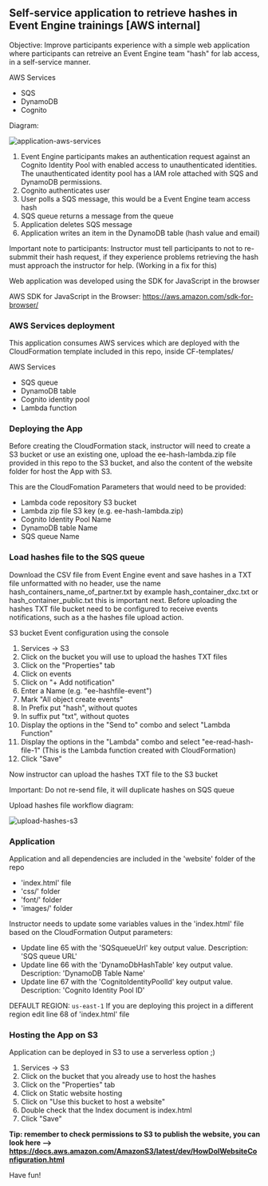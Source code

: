 ## Self-service application to retrieve hashes in Event Engine trainings [AWS internal]

Objective:
Improve participants experience with a simple web application where participants can retreive an Event Engine team "hash" for lab access, in a self-service manner.

AWS Services
- SQS
- DynamoDB
- Cognito

Diagram:

![application-aws-services](https://github.com/gcanales75/eventengine-hash/blob/master/readmeImages/ee-hash.png)

1. Event Engine participants makes an authentication request against an Cognito Identity Pool with enabled access to unauthenticated identities. The unauthenticated identity pool has a IAM role attached with SQS and DynamoDB permissions.
2. Cognito authenticates user
3. User polls a SQS message, this would be a Event Engine team access hash
4. SQS queue returns a message from the queue
5. Application deletes SQS message
6. Application writes an item in the DynamoDB table (hash value and email)

Important note to participants: Instructor must tell participants to not to re-submmit their hash request, if they experience problems retrieving the hash must approach the instructor for help. (Working in a fix for this)

Web application was developed using the SDK for JavaScript in the browser

AWS SDK for JavaScript in the Browser: https://aws.amazon.com/sdk-for-browser/

### AWS Services deployment

This application consumes AWS services which are deployed with the CloudFormation template included in this repo, inside CF-templates/

AWS Services
- SQS queue
- DynamoDB table
- Cognito identity pool
- Lambda function
  
### Deploying the App

Before creating the CloudFormation stack, instructor will need to create a S3 bucket or use an existing one, upload the ee-hash-lambda.zip file provided in this repo to the S3 bucket, and also the content of the website folder for host the App with S3.

This are the CloudFomation Parameters that would need to be provided:

- Lambda code repository S3 bucket
- Lambda zip file S3 key (e.g. ee-hash-lambda.zip)
- Cognito Identity Pool Name
- DynamoDB table Name
- SQS queue Name


### Load hashes file to the SQS queue

Download the CSV file from Event Engine event and save hashes in a TXT file unformatted with no header, use the name hash_containers_name_of_partner.txt by example hash_container_dxc.txt or hash_container_public.txt this is important next.
Before uploading the hashes TXT file bucket need to be configured to receive events notifications, such as a the hashes file upload action.

S3 bucket Event configuration using the console

1. Services -> S3
2. Click on the bucket you will use to upload the hashes TXT files
3. Click on the "Properties" tab
4. Click on events
5. Click on "+ Add notification"
6. Enter a Name (e.g. "ee-hashfile-event")
7. Mark "All object create events"
8. In Prefix put "hash", without quotes
9. In suffix put "txt", without quotes
10. Display the options in the "Send to" combo and select "Lambda Function"
11. Display the options in the "Lambda" combo and select "ee-read-hash-file-1" (This is the Lambda function created with CloudFormation)
12. Click "Save"

Now instructor can upload the hashes TXT file to the S3 bucket

Important: Do not re-send file, it will duplicate hashes on SQS queue

Upload hashes file workflow diagram: 

![upload-hashes-s3](https://github.com/gcanales75/eventengine-hash/blob/master/readmeImages/ee-hash-instructor.png)

### Application

Application and all dependencies are included in the 'website' folder of the repo

- 'index.html' file
- 'css/' folder
- 'font/' folder
- 'images/' folder
  
Instructor needs to update some variables values in the 'index.html' file based on the CloudFormation Output parameters:

- Update line 65 with the 'SQSqueueUrl' key output value. Description: 'SQS queue URL'
- Update line 66 with the 'DynamoDbHashTable' key output value. Description: 'DynamoDB Table Name'
- Update line 67 with the 'CognitoIdentityPoolId' key output value. Description: 'Cognito Identity Pool ID'

DEFAULT REGION: ```us-east-1```
If you are deploying this project in a different region edit line 68 of 'index.html' file

### Hosting the App on S3

Application can be deployed in S3 to use a serverless option ;)

1. Services -> S3
2. Click on the bucket that you already use to host the hashes
3. Click on the "Properties" tab
4. Click on Static website hosting
5. Click on "Use this bucket to host a website"
6. Double check that the Index document is index.html
7. Click "Save"

**Tip: remember to check permissions to S3 to publish the website, you can look here --> https://docs.aws.amazon.com/AmazonS3/latest/dev/HowDoIWebsiteConfiguration.html**

Have fun!
